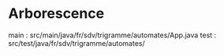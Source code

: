 # Arborescence
main : src/main/java/fr/sdv/trigramme/automates/App.java
test : src/test/java/fr/sdv/trigramme/automates/

